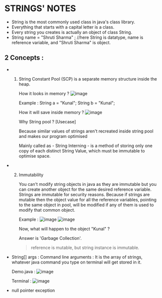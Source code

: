 # STRINGS' NOTES

* String is the most commonly used class in java's class library.
* Everything that starts with a capital letter is a class.
* Every string you creates is actually an object of class String.
* String name = "Shruti Sharma" ; //here String is datatype, name is reference variable, and "Shruti Sharma" is object.
  
## 2 Concepts :
* 1. String Constant Pool (SCP) is a separate memory structure inside the heap.
 
     How it looks in memory ?
     ![image](https://github.com/ShrutiSharma-27/STRINGS/assets/53565103/b7e15d44-d84c-446a-b3ef-cfd6feaac7be)

     Example : String a = "Kunal"; String b = "Kunal";

     How it will save inside memory ?
     ![image](https://github.com/ShrutiSharma-27/STRINGS/assets/53565103/0fa64564-882c-4be1-ad8b-402cc747d7bc)

     Why String pool ? [Usecase]

     Because similar values of strings aren't recreated inside string pool and makes our program optimised

     Mainly called as - String Interning - is a method of storing only one copy of each distinct String Value, which must be immutable to optimise space.

* 2. Immutability
     
     You can't modify string objects in java as they are immutable but you can create another object for the same desired reference 
     variable. Strings are immutable for security reasons. Because if strings are mutable then the object value for all the reference 
     variables, pointing to the same object in pool, will be modified if any of them is used to modify that common object.

     Example :
     ![image](https://github.com/ShrutiSharma-27/STRINGS/assets/53565103/6b89f56c-27e3-4ea3-b311-2ec30521ec88)
     ![image](https://github.com/ShrutiSharma-27/STRINGS/assets/53565103/e9f9cca8-2b4e-480a-bd2d-bb14313e8c21)

     Now, what will happen to the object "Kunal" ?

     Answer is 'Garbage Collection'.

     > reference is mutable, but string instance is immutable.

* String[] args : Command line arguments : It is the array of strings, whatever java command you type on terminal will get stored in it.

  Demo.java :
  ![image](https://github.com/ShrutiSharma-27/STRINGS/assets/53565103/cc0d2e15-2153-406f-8b67-bbc3b8e99994)

  Terminal :
  ![image](https://github.com/ShrutiSharma-27/STRINGS/assets/53565103/2d7d2e76-f97a-40b4-b721-b7de39ba8884)

* null pointer exception
